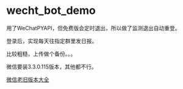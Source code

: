 # wecht_bot_demo
用了WeChatPYAPI，但免费版会定时退出，所以做了监测退出自动重登。    

登录后，实现每天往指定群里发日报。    

比较粗糙，上传做个备份。。。    

微信要装3.3.0.115版本，其他都不行。    

[微信老旧版本大全](https://www.wandoujia.com/apps/596157/history)    
